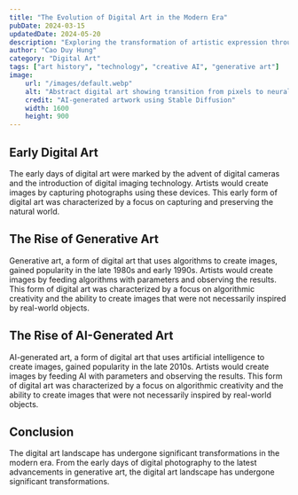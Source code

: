 ```yaml
---
title: "The Evolution of Digital Art in the Modern Era"
pubDate: 2024-03-15
updatedDate: 2024-05-20
description: "Exploring the transformation of artistic expression through digital tools and AI-generated art"
author: "Cao Duy Hung"
category: "Digital Art"
tags: ["art history", "technology", "creative AI", "generative art"]
image:
    url: "/images/default.webp"
    alt: "Abstract digital art showing transition from pixels to neural networks"
    credit: "AI-generated artwork using Stable Diffusion"
    width: 1600
    height: 900
---
```



## Early Digital Art

The early days of digital art were marked by the advent of digital cameras and the introduction of digital imaging technology. Artists would create images by capturing photographs using these devices. This early form of digital art was characterized by a focus on capturing and preserving the natural world.

## The Rise of Generative Art

Generative art, a form of digital art that uses algorithms to create images, gained popularity in the late 1980s and early 1990s. Artists would create images by feeding algorithms with parameters and observing the results. This form of digital art was characterized by a focus on algorithmic creativity and the ability to create images that were not necessarily inspired by real-world objects.

## The Rise of AI-Generated Art

AI-generated art, a form of digital art that uses artificial intelligence to create images, gained popularity in the late 2010s. Artists would create images by feeding AI with parameters and observing the results. This form of digital art was characterized by a focus on algorithmic creativity and the ability to create images that were not necessarily inspired by real-world objects.

## Conclusion

The digital art landscape has undergone significant transformations in the modern era. From the early days of digital photography to the latest advancements in generative art, the digital art landscape has undergone significant transformations.
